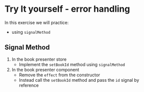 # Try It yourself - error handling
In this exercise we will practice:
- using `signalMethod`

## Signal Method
1. In the book presenter store
    - Implement the `setBookId` method using `signalMethod`
2. In the book presenter component
    - Remove the `effect` from the constructor
    - Instead call the `setBookId` method and pass the `id` signal by reference





